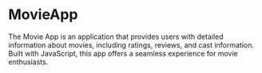 # MovieApp

The Movie App is an application that provides users with detailed information about movies, including ratings, reviews, and cast information. Built with JavaScript, this app offers a seamless experience for movie enthusiasts.

